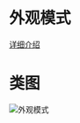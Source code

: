 # 外观模式
[详细介绍](http://blog.zenghui.name/2017/07/05/gof-design-pattern-facade/)
# 类图
![外观模式](https://github.com/elvinzeng/java-design-pattern-samples/raw/master/facade/diagrams/facade.png "facade")
